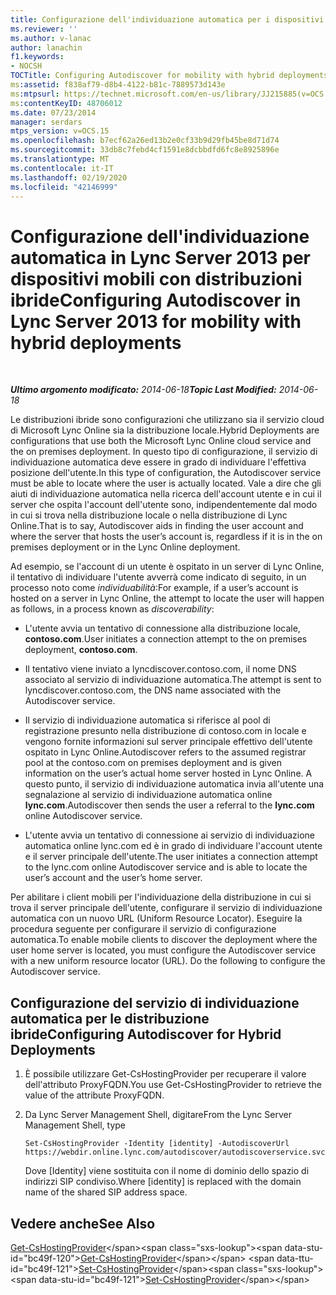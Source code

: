 ```yaml
---
title: Configurazione dell'individuazione automatica per i dispositivi mobili con distribuzioni ibride
ms.reviewer: ''
ms.author: v-lanac
author: lanachin
f1.keywords:
- NOCSH
TOCTitle: Configuring Autodiscover for mobility with hybrid deployments
ms:assetid: f838af79-d8b4-4122-b81c-7889573d143e
ms:mtpsurl: https://technet.microsoft.com/en-us/library/JJ215885(v=OCS.15)
ms:contentKeyID: 48706012
ms.date: 07/23/2014
manager: serdars
mtps_version: v=OCS.15
ms.openlocfilehash: b7ecf62a26ed13b2e0cf33b9d29fb45be8d71d74
ms.sourcegitcommit: 33db8c7febd4cf1591e8dcbbdfd6fc8e8925896e
ms.translationtype: MT
ms.contentlocale: it-IT
ms.lasthandoff: 02/19/2020
ms.locfileid: "42146999"
---
```

<div data-xmlns="http://www.w3.org/1999/xhtml">

<div class="topic" data-xmlns="http://www.w3.org/1999/xhtml" data-msxsl="urn:schemas-microsoft-com:xslt" data-cs="http://msdn.microsoft.com/">

<div data-asp="https://msdn2.microsoft.com/asp">

# <a name="configuring-autodiscover-in-lync-server-2013-for-mobility-with-hybrid-deployments"></a><span data-ttu-id="bc49f-102">Configurazione dell'individuazione automatica in Lync Server 2013 per dispositivi mobili con distribuzioni ibride</span><span class="sxs-lookup"><span data-stu-id="bc49f-102">Configuring Autodiscover in Lync Server 2013 for mobility with hybrid deployments</span></span>

</div>

<div id="mainSection">

<div id="mainBody">

<span> </span>

<span data-ttu-id="bc49f-103">_**Ultimo argomento modificato:** 2014-06-18_</span><span class="sxs-lookup"><span data-stu-id="bc49f-103">_**Topic Last Modified:** 2014-06-18_</span></span>

<span data-ttu-id="bc49f-104">Le distribuzioni ibride sono configurazioni che utilizzano sia il servizio cloud di Microsoft Lync Online sia la distribuzione locale.</span><span class="sxs-lookup"><span data-stu-id="bc49f-104">Hybrid Deployments are configurations that use both the Microsoft Lync Online cloud service and the on premises deployment.</span></span> <span data-ttu-id="bc49f-105">In questo tipo di configurazione, il servizio di individuazione automatica deve essere in grado di individuare l'effettiva posizione dell'utente.</span><span class="sxs-lookup"><span data-stu-id="bc49f-105">In this type of configuration, the Autodiscover service must be able to locate where the user is actually located.</span></span> <span data-ttu-id="bc49f-106">Vale a dire che gli aiuti di individuazione automatica nella ricerca dell'account utente e in cui il server che ospita l'account dell'utente sono, indipendentemente dal modo in cui si trova nella distribuzione locale o nella distribuzione di Lync Online.</span><span class="sxs-lookup"><span data-stu-id="bc49f-106">That is to say, Autodiscover aids in finding the user account and where the server that hosts the user’s account is, regardless if it is in the on premises deployment or in the Lync Online deployment.</span></span>

<span data-ttu-id="bc49f-107">Ad esempio, se l'account di un utente è ospitato in un server di Lync Online, il tentativo di individuare l'utente avverrà come indicato di seguito, in un processo noto come *individuabilità*:</span><span class="sxs-lookup"><span data-stu-id="bc49f-107">For example, if a user’s account is hosted on a server in Lync Online, the attempt to locate the user will happen as follows, in a process known as *discoverability*:</span></span>

  - <span data-ttu-id="bc49f-108">L'utente avvia un tentativo di connessione alla distribuzione locale, **contoso.com**.</span><span class="sxs-lookup"><span data-stu-id="bc49f-108">User initiates a connection attempt to the on premises deployment, **contoso.com**.</span></span>

  - <span data-ttu-id="bc49f-109">Il tentativo viene inviato a lyncdiscover.contoso.com, il nome DNS associato al servizio di individuazione automatica.</span><span class="sxs-lookup"><span data-stu-id="bc49f-109">The attempt is sent to lyncdiscover.contoso.com, the DNS name associated with the Autodiscover service.</span></span>

  - <span data-ttu-id="bc49f-110">Il servizio di individuazione automatica si riferisce al pool di registrazione presunto nella distribuzione di contoso.com in locale e vengono fornite informazioni sul server principale effettivo dell'utente ospitato in Lync Online.</span><span class="sxs-lookup"><span data-stu-id="bc49f-110">Autodiscover refers to the assumed registrar pool at the contoso.com on premises deployment and is given information on the user’s actual home server hosted in Lync Online.</span></span> <span data-ttu-id="bc49f-111">A questo punto, il servizio di individuazione automatica invia all'utente una segnalazione al servizio di individuazione automatica online **lync.com**.</span><span class="sxs-lookup"><span data-stu-id="bc49f-111">Autodiscover then sends the user a referral to the **lync.com** online Autodiscover service.</span></span>

  - <span data-ttu-id="bc49f-112">L'utente avvia un tentativo di connessione ai servizio di individuazione automatica online lync.com ed è in grado di individuare l'account utente e il server principale dell'utente.</span><span class="sxs-lookup"><span data-stu-id="bc49f-112">The user initiates a connection attempt to the lync.com online Autodiscover service and is able to locate the user’s account and the user’s home server.</span></span>

<span data-ttu-id="bc49f-p103">Per abilitare i client mobili per l'individuazione della distribuzione in cui si trova il server principale dell'utente, configurare il servizio di individuazione automatica con un nuovo URL (Uniform Resource Locator). Eseguire la procedura seguente per configurare il servizio di configurazione automatica.</span><span class="sxs-lookup"><span data-stu-id="bc49f-p103">To enable mobile clients to discover the deployment where the user home server is located, you must configure the Autodiscover service with a new uniform resource locator (URL). Do the following to configure the Autodiscover service.</span></span>

<div>

## <a name="configuring-autodiscover-for-hybrid-deployments"></a><span data-ttu-id="bc49f-115">Configurazione del servizio di individuazione automatica per le distribuzione ibride</span><span class="sxs-lookup"><span data-stu-id="bc49f-115">Configuring Autodiscover for Hybrid Deployments</span></span>

1.  <span data-ttu-id="bc49f-116">È possibile utilizzare Get-CsHostingProvider per recuperare il valore dell'attributo ProxyFQDN.</span><span class="sxs-lookup"><span data-stu-id="bc49f-116">You use Get-CsHostingProvider to retrieve the value of the attribute ProxyFQDN.</span></span>

2.  <span data-ttu-id="bc49f-117">Da Lync Server Management Shell, digitare</span><span class="sxs-lookup"><span data-stu-id="bc49f-117">From the Lync Server Management Shell, type</span></span>
    
        Set-CsHostingProvider -Identity [identity] -AutodiscoverUrl https://webdir.online.lync.com/autodiscover/autodiscoverservice.svc/root
    
    <span data-ttu-id="bc49f-118">Dove \[Identity\] viene sostituita con il nome di dominio dello spazio di indirizzi SIP condiviso.</span><span class="sxs-lookup"><span data-stu-id="bc49f-118">Where \[identity\] is replaced with the domain name of the shared SIP address space.</span></span>

</div>

<div>

## <a name="see-also"></a><span data-ttu-id="bc49f-119">Vedere anche</span><span class="sxs-lookup"><span data-stu-id="bc49f-119">See Also</span></span>


<span data-ttu-id="bc49f-120">[Get-CsHostingProvider](https://technet.microsoft.com/library/Gg413078(v=OCS.15))</span><span class="sxs-lookup"><span data-stu-id="bc49f-120">[Get-CsHostingProvider](https://technet.microsoft.com/library/Gg413078(v=OCS.15))</span></span>  
<span data-ttu-id="bc49f-121">[Set-CsHostingProvider](https://technet.microsoft.com/library/Gg398532(v=OCS.15))</span><span class="sxs-lookup"><span data-stu-id="bc49f-121">[Set-CsHostingProvider](https://technet.microsoft.com/library/Gg398532(v=OCS.15))</span></span>  
  

</div>

</div>

<span> </span>

</div>

</div>

</div>

